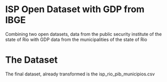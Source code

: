 # ISP Open Dataset with GDP from IBGE
Combining two open datasets, data from the public security institute of the state of Rio with GDP data from the municipalities of the state of Rio

# The Dataset

The final dataset, already transformed is the isp_rio_pib_municipios.csv

